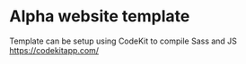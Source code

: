 # Alpha website template

Template can be setup using CodeKit to compile Sass and JS https://codekitapp.com/
